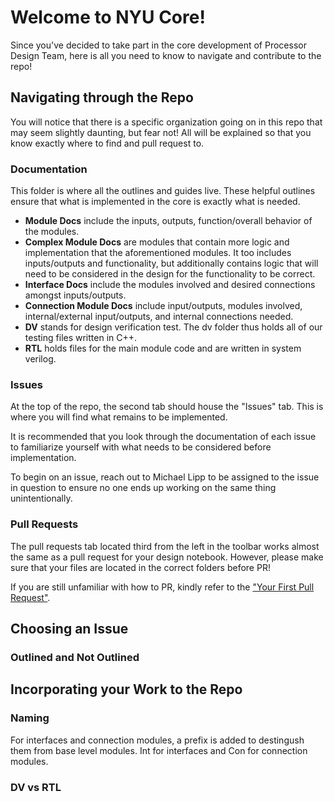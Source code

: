 # Welcome to NYU Core!
Since you've decided to take part in the core development of Processor Design Team, here is all you need to know to navigate and contribute to the repo!
## Navigating through the Repo
You will notice that there is a specific organization going on in this repo that may seem slightly daunting, but fear not! All will be explained so that you know exactly where to find and pull request to.

### Documentation
This folder is where all the outlines and guides live. These helpful outlines ensure that what is implemented in the core is exactly what is needed.

- **Module Docs** include the inputs, outputs, function/overall behavior of the modules. 
- **Complex Module Docs** are modules that contain more logic and implementation that the aforementioned modules. It too includes inputs/outputs and functionality, but additionally contains logic that will need to be considered in the design for the functionality to be correct.
- **Interface Docs** include the modules involved and desired connections amongst inputs/outputs.
- **Connection Module Docs** include input/outputs, modules involved, internal/external input/outputs, and internal connections needed.
- **DV** stands for design verification test. The dv folder thus holds all of our testing files written in C++. 
- **RTL** holds files for the main module code and are written in system verilog.
### Issues
At the top of the repo, the second tab should house the "Issues" tab. This is where you will find what remains to be implemented. 

It is recommended that you look through the documentation of each issue to familiarize yourself with what needs to be considered before implementation.

To begin on an issue, reach out to Michael Lipp to be assigned to the issue in question to ensure no one ends up working on the same thing unintentionally.
### Pull Requests
The pull requests tab located third from the left in the toolbar works almost the same as a pull request for your design notebook. However, please make sure that your files are located in the correct folders before PR!

If you are still unfamiliar with how to PR, kindly refer to the ["Your First Pull Request"](https://github.com/NYU-Processor-Design/nyu-processor-design.github.io/blob/af340fc7c9433157a88d9df93e2ec2b381032d2d/src/getting_started/notebooks/04_first_pr.md).

## Choosing an Issue
### Outlined and Not Outlined
## Incorporating your Work to the Repo
### Naming
For interfaces and connection modules, a prefix is added to destingush them from base level modules. Int for interfaces and Con for connection modules.

### DV vs RTL
